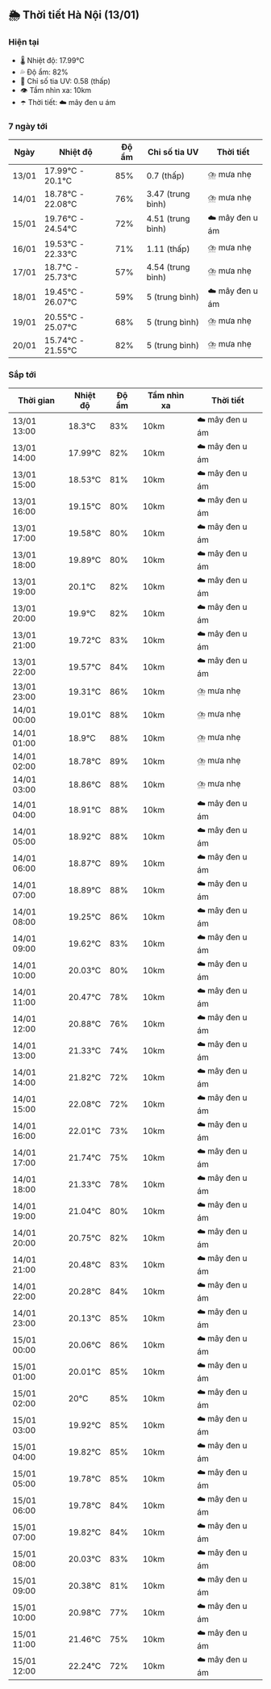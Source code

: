 ## 🌦️ Thời tiết Hà Nội (13/01)

### Hiện tại

- 🌡️ Nhiệt độ: 17.99℃
- 💦 Độ ẩm: 82%
- 🌟 Chỉ số tia UV: 0.58 (thấp)
- 👁️ Tầm nhìn xa: 10km
- ☂️ Thời tiết: ☁️ mây đen u ám

### 7 ngày tới

| Ngày | Nhiệt độ | Độ ẩm | Chỉ số tia UV | Thời tiết |
| --- | --- | --- | --- | --- |
| 13/01 | 17.99℃ - 20.1℃ | 85% | 0.7 (thấp) | ⛈️ mưa nhẹ |
| 14/01 | 18.78℃ - 22.08℃ | 76% | 3.47 (trung bình) | ⛈️ mưa nhẹ |
| 15/01 | 19.76℃ - 24.54℃ | 72% | 4.51 (trung bình) | ☁️ mây đen u ám |
| 16/01 | 19.53℃ - 22.33℃ | 71% | 1.11 (thấp) | ⛈️ mưa nhẹ |
| 17/01 | 18.7℃ - 25.73℃ | 57% | 4.54 (trung bình) | ⛈️ mưa nhẹ |
| 18/01 | 19.45℃ - 26.07℃ | 59% | 5 (trung bình) | ☁️ mây đen u ám |
| 19/01 | 20.55℃ - 25.07℃ | 68% | 5 (trung bình) | ⛈️ mưa nhẹ |
| 20/01 | 15.74℃ - 21.55℃ | 82% | 5 (trung bình) | ⛈️ mưa nhẹ |

### Sắp tới

| Thời gian | Nhiệt độ | Độ ẩm | Tầm nhìn xa | Thời tiết |
| --- | --- | --- | --- | --- |
| 13/01 13:00 | 18.3℃ | 83% | 10km | ☁️ mây đen u ám |
| 13/01 14:00 | 17.99℃ | 82% | 10km | ☁️ mây đen u ám |
| 13/01 15:00 | 18.53℃ | 81% | 10km | ☁️ mây đen u ám |
| 13/01 16:00 | 19.15℃ | 80% | 10km | ☁️ mây đen u ám |
| 13/01 17:00 | 19.58℃ | 80% | 10km | ☁️ mây đen u ám |
| 13/01 18:00 | 19.89℃ | 80% | 10km | ☁️ mây đen u ám |
| 13/01 19:00 | 20.1℃ | 82% | 10km | ☁️ mây đen u ám |
| 13/01 20:00 | 19.9℃ | 82% | 10km | ☁️ mây đen u ám |
| 13/01 21:00 | 19.72℃ | 83% | 10km | ☁️ mây đen u ám |
| 13/01 22:00 | 19.57℃ | 84% | 10km | ☁️ mây đen u ám |
| 13/01 23:00 | 19.31℃ | 86% | 10km | ⛈️ mưa nhẹ |
| 14/01 00:00 | 19.01℃ | 88% | 10km | ⛈️ mưa nhẹ |
| 14/01 01:00 | 18.9℃ | 88% | 10km | ⛈️ mưa nhẹ |
| 14/01 02:00 | 18.78℃ | 89% | 10km | ⛈️ mưa nhẹ |
| 14/01 03:00 | 18.86℃ | 88% | 10km | ⛈️ mưa nhẹ |
| 14/01 04:00 | 18.91℃ | 88% | 10km | ☁️ mây đen u ám |
| 14/01 05:00 | 18.92℃ | 88% | 10km | ☁️ mây đen u ám |
| 14/01 06:00 | 18.87℃ | 89% | 10km | ☁️ mây đen u ám |
| 14/01 07:00 | 18.89℃ | 88% | 10km | ☁️ mây đen u ám |
| 14/01 08:00 | 19.25℃ | 86% | 10km | ☁️ mây đen u ám |
| 14/01 09:00 | 19.62℃ | 83% | 10km | ☁️ mây đen u ám |
| 14/01 10:00 | 20.03℃ | 80% | 10km | ☁️ mây đen u ám |
| 14/01 11:00 | 20.47℃ | 78% | 10km | ☁️ mây đen u ám |
| 14/01 12:00 | 20.88℃ | 76% | 10km | ☁️ mây đen u ám |
| 14/01 13:00 | 21.33℃ | 74% | 10km | ☁️ mây đen u ám |
| 14/01 14:00 | 21.82℃ | 72% | 10km | ☁️ mây đen u ám |
| 14/01 15:00 | 22.08℃ | 72% | 10km | ☁️ mây đen u ám |
| 14/01 16:00 | 22.01℃ | 73% | 10km | ☁️ mây đen u ám |
| 14/01 17:00 | 21.74℃ | 75% | 10km | ☁️ mây đen u ám |
| 14/01 18:00 | 21.33℃ | 78% | 10km | ☁️ mây đen u ám |
| 14/01 19:00 | 21.04℃ | 80% | 10km | ☁️ mây đen u ám |
| 14/01 20:00 | 20.75℃ | 82% | 10km | ☁️ mây đen u ám |
| 14/01 21:00 | 20.48℃ | 83% | 10km | ☁️ mây đen u ám |
| 14/01 22:00 | 20.28℃ | 84% | 10km | ☁️ mây đen u ám |
| 14/01 23:00 | 20.13℃ | 85% | 10km | ☁️ mây đen u ám |
| 15/01 00:00 | 20.06℃ | 86% | 10km | ☁️ mây đen u ám |
| 15/01 01:00 | 20.01℃ | 85% | 10km | ☁️ mây đen u ám |
| 15/01 02:00 | 20℃ | 85% | 10km | ☁️ mây đen u ám |
| 15/01 03:00 | 19.92℃ | 85% | 10km | ☁️ mây đen u ám |
| 15/01 04:00 | 19.82℃ | 85% | 10km | ☁️ mây đen u ám |
| 15/01 05:00 | 19.78℃ | 85% | 10km | ☁️ mây đen u ám |
| 15/01 06:00 | 19.78℃ | 84% | 10km | ☁️ mây đen u ám |
| 15/01 07:00 | 19.82℃ | 84% | 10km | ☁️ mây đen u ám |
| 15/01 08:00 | 20.03℃ | 83% | 10km | ☁️ mây đen u ám |
| 15/01 09:00 | 20.38℃ | 81% | 10km | ☁️ mây đen u ám |
| 15/01 10:00 | 20.98℃ | 77% | 10km | ☁️ mây đen u ám |
| 15/01 11:00 | 21.46℃ | 75% | 10km | ☁️ mây đen u ám |
| 15/01 12:00 | 22.24℃ | 72% | 10km | ☁️ mây đen u ám |
